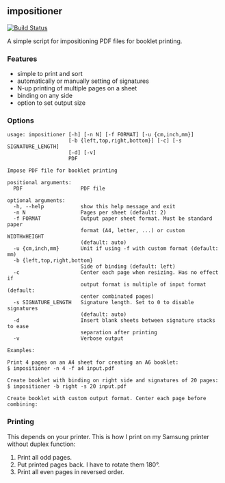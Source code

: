 ## impositioner
[![Build Status](https://travis-ci.org/sgelb/impositioner.svg?branch=master)](https://travis-ci.org/sgelb/impositioner)

A simple script for impositioning PDF files for booklet printing.

### Features

- simple to print and sort
- automatically or manually setting of signatures
- N-up printing of multiple pages on a sheet
- binding on any side
- option to set output size

### Options

```
usage: impositioner [-h] [-n N] [-f FORMAT] [-u {cm,inch,mm}]
                    [-b {left,top,right,bottom}] [-c] [-s SIGNATURE_LENGTH]
                    [-d] [-v]
                    PDF

Impose PDF file for booklet printing

positional arguments:
  PDF                   PDF file

optional arguments:
  -h, --help            show this help message and exit
  -n N                  Pages per sheet (default: 2)
  -f FORMAT             Output paper sheet format. Must be standard paper
                        format (A4, letter, ...) or custom WIDTHxHEIGHT
                        (default: auto)
  -u {cm,inch,mm}       Unit if using -f with custom format (default: mm)
  -b {left,top,right,bottom}
                        Side of binding (default: left)
  -c                    Center each page when resizing. Has no effect if
                        output format is multiple of input format (default:
                        center combinated pages)
  -s SIGNATURE_LENGTH   Signature length. Set to 0 to disable signatures
                        (default: auto)
  -d                    Insert blank sheets between signature stacks to ease
                        separation after printing
  -v                    Verbose output

Examples:

Print 4 pages on an A4 sheet for creating an A6 booklet:
$ impositioner -n 4 -f a4 input.pdf

Create booklet with binding on right side and signatures of 20 pages:
$ impositioner -b right -s 20 input.pdf

Create booklet with custom output format. Center each page before
combining:
```


### Printing

This depends on your printer. This is how I print on my Samsung printer without
duplex function:

1. Print all odd pages.
2. Put printed pages back. I have to rotate them 180°.
3. Print all even pages in reversed order.
